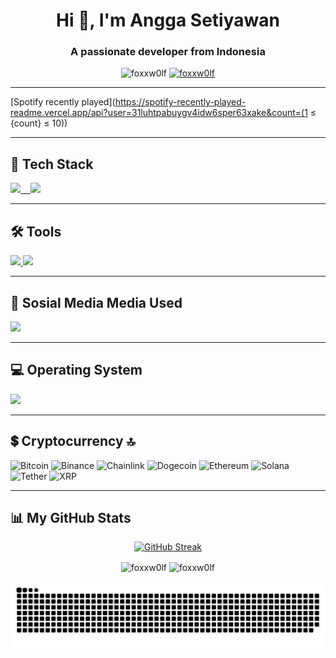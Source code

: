 <h1 align="center">Hi 👋, I'm Angga Setiyawan</h1>
<h3 align="center">A passionate developer from Indonesia</h3>

<p align="center"> 
  <img src="https://komarev.com/ghpvc/?username=foxxw0lf&label=Profile%20views&color=0e75b6&style=flat" alt="foxxw0lf" />
  <a href="https://github.com/ryo-ma/github-profile-trophy"><img src="https://github-profile-trophy.vercel.app/?username=foxxw0lf" alt="foxxw0lf" /></a> 
</p>

---

[Spotify recently played](https://spotify-recently-played-readme.vercel.app/api?user=31luhtpabuygv4idw6sper63xake&count=(1 ≤ {count} ≤ 10))

---

## 🚀 Tech Stack
<p align="left">
  <a href="https://skillicons.dev">
    <img src="https://skillicons.dev/icons?i=html,css,bootstrap,tailwind,js,ts,react,nextjs,php,laravel,java,dart,flutter,python,nodejs,mysql,postman,tailwind,py" />
    &nbsp;&nbsp;
    <img src="https://go-skill-icons.vercel.app/api/icons?i=filament,codeigniter,livewire" />
  </a>
</p>

---

## 🛠️ Tools
<p align="left">
  <a href="https://skillicons.dev">
    <img src="https://skillicons.dev/icons?i=figma,ps,git,docker,kubernetes,jenkins,grafana,vscode,pr,vite,powershell,cloudflare,elasticsearch,github,gradle,vscode,vercel,githubactions" />
    <img src="https://go-skill-icons.vercel.app/api/icons?i=chatgpt,deepseek,claude,huggingface,cursor,microsoftcopilot,gemini,githubcopilot,chrome,chromedevtools,edge,firefox,androidstudio,lightroom,nvidia,wsl,terminal,virtualbox,word,excel,gitbash,githubpages" />
  </a>
</p>

---

## 🔗 Sosial Media Media Used
<p align="left">
  <a href="https://go-skill-icons.vercel.app">
    <img src="https://go-skill-icons.vercel.app/api/icons?i=discord,steam,linkedin,facebook,x,telegram,gmail,telegram,youtube,instagram,onedrive,reddit" />
  </a>
</p>

---

## 💻 Operating System
<p align="left">
  <a href="https://skillicons.dev">
    <img src="https://skillicons.dev/icons?i=linux,windows,ubuntu" />
  </a>
</p>

---

## 💲 Cryptocurrency 🔝
<p align="left">
  <img src="https://img.shields.io/badge/Bitcoin-000000?style=for-the-badge&logo=bitcoin&logoColor=white" alt="Bitcoin"/>
  <img src="https://img.shields.io/badge/Binance-FCD535?style=for-the-badge&logo=binance&logoColor=000" alt="Binance"/>
  <img src="https://img.shields.io/badge/chainlink-375BD2?style=for-the-badge&logo=chainlink&logoColor=white" alt="Chainlink"/>
  <img src="https://img.shields.io/badge/dogecoin-C2A633?style=for-the-badge&logo=dogecoin&logoColor=white" alt="Dogecoin"/>
  <img src="https://img.shields.io/badge/Ethereum-3C3C3D?style=for-the-badge&logo=Ethereum&logoColor=white" alt="Ethereum"/>
  <img src="https://img.shields.io/badge/Solana-000?style=for-the-badge&logo=Solana&logoColor=9945FF" alt="Solana"/>
  <img src="https://img.shields.io/badge/tether-168363?style=for-the-badge&logo=tether&logoColor=white" alt="Tether"/>
  <img src="https://img.shields.io/badge/Xrp-black?style=for-the-badge&logo=xrp&logoColor=white" alt="XRP"/>
</p>

---
## 📊 My GitHub Stats

<p align="center">
  <a href="https://git.io/streak-stats">
    <img src="https://github-readme-streak-stats.herokuapp.com?user=foxxw0lf" alt="GitHub Streak" />
  </a>
</p>
<p align="center">
  <img align="center" src="https://github-readme-stats.vercel.app/api?username=foxxw0lf&show_icons=true&locale=en&theme=transparent&hide_border=true" alt="foxxw0lf" />
  <img align="center" src="https://github-readme-stats.vercel.app/api/top-langs?username=foxxw0lf&show_icons=true&locale=en&layout=compact&theme=transparent&hide_border=true" alt="foxxw0lf" />
</p>

<div align="center">
  <picture>
    <source media="(prefers-color-scheme: dark)" srcset="https://raw.githubusercontent.com/platane/snk/output/github-contribution-grid-snake-dark.svg" />
    <source media="(prefers-color-scheme: light)" srcset="https://raw.githubusercontent.com/platane/snk/output/github-contribution-grid-snake.svg" />
    <img alt="github contribution grid snake animation" src="https://raw.githubusercontent.com/platane/snk/output/github-contribution-grid-snake.svg" />
  </picture>
</div>
